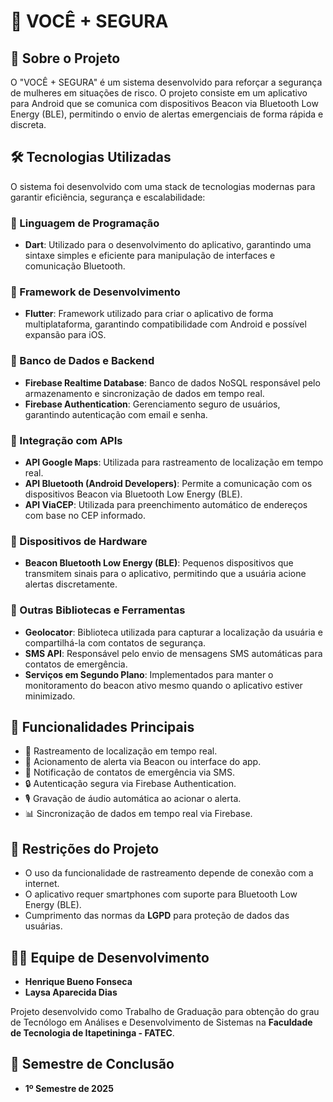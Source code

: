 # 📌 VOCÊ + SEGURA

## 🚀 Sobre o Projeto

O "VOCÊ + SEGURA" é um sistema desenvolvido para reforçar a segurança de mulheres em situações de risco. O projeto consiste em um aplicativo para Android que se comunica com dispositivos Beacon via Bluetooth Low Energy (BLE), permitindo o envio de alertas emergenciais de forma rápida e discreta.

## 🛠️ Tecnologias Utilizadas

O sistema foi desenvolvido com uma stack de tecnologias modernas para garantir eficiência, segurança e escalabilidade:

### 🔹 Linguagem de Programação

- **Dart**: Utilizado para o desenvolvimento do aplicativo, garantindo uma sintaxe simples e eficiente para manipulação de interfaces e comunicação Bluetooth.

### 🔹 Framework de Desenvolvimento

- **Flutter**: Framework utilizado para criar o aplicativo de forma multiplataforma, garantindo compatibilidade com Android e possível expansão para iOS.

### 🔹 Banco de Dados e Backend

- **Firebase Realtime Database**: Banco de dados NoSQL responsável pelo armazenamento e sincronização de dados em tempo real.
- **Firebase Authentication**: Gerenciamento seguro de usuários, garantindo autenticação com email e senha.

### 🔹 Integração com APIs

- **API Google Maps**: Utilizada para rastreamento de localização em tempo real.
- **API Bluetooth (Android Developers)**: Permite a comunicação com os dispositivos Beacon via Bluetooth Low Energy (BLE).
- **API ViaCEP**: Utilizada para preenchimento automático de endereços com base no CEP informado.

### 🔹 Dispositivos de Hardware

- **Beacon Bluetooth Low Energy (BLE)**: Pequenos dispositivos que transmitem sinais para o aplicativo, permitindo que a usuária acione alertas discretamente.

### 🔹 Outras Bibliotecas e Ferramentas

- **Geolocator**: Biblioteca utilizada para capturar a localização da usuária e compartilhá-la com contatos de segurança.
- **SMS API**: Responsável pelo envio de mensagens SMS automáticas para contatos de emergência.
- **Serviços em Segundo Plano**: Implementados para manter o monitoramento do beacon ativo mesmo quando o aplicativo estiver minimizado.

## 📌 Funcionalidades Principais

- 📍 Rastreamento de localização em tempo real.
- 🔔 Acionamento de alerta via Beacon ou interface do app.
- 📡 Notificação de contatos de emergência via SMS.
- 🔒 Autenticação segura via Firebase Authentication.
- 🎙️ Gravação de áudio automática ao acionar o alerta.
- 📊 Sincronização de dados em tempo real via Firebase.

## 📌 Restrições do Projeto

- O uso da funcionalidade de rastreamento depende de conexão com a internet.
- O aplicativo requer smartphones com suporte para Bluetooth Low Energy (BLE).
- Cumprimento das normas da **LGPD** para proteção de dados das usuárias.

## 👨‍💻 Equipe de Desenvolvimento

- **Henrique Bueno Fonseca**
- **Laysa Aparecida Dias**

Projeto desenvolvido como Trabalho de Graduação para obtenção do grau de Tecnólogo em Análises e Desenvolvimento de Sistemas na **Faculdade de Tecnologia de Itapetininga - FATEC**.

## 📅 Semestre de Conclusão

- **1º Semestre de 2025**

